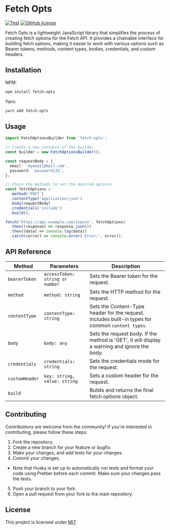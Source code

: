 # Fetch Opts

[![Test](https://github.com/bocarw121/fetch-opts/actions/workflows/test.yml/badge.svg)](https://github.com/bocarw121/fetch-opts/actions/workflows/test.yml) [![GitHub license](https://img.shields.io/badge/license-MIT-blue.svg)](https://github.com/bocarw121/fetch-opts/blob/main/LICENCE)

Fetch Opts is a lightweight JavaScript library that simplifies the process of
creating fetch options for the Fetch API. It provides a chainable
interface for building fetch options, making it easier to work with various
options such as Bearer tokens, methods, content types, bodies, credentials, and
custom headers.

## Installation

NPM:

```bash
npm install fetch-opts
```

Yarn:

```bash
yarn add fetch-opts
```

## Usage

```ts
import FetchOptionsBuilder from 'fetch-opts';

// Create a new instance of the builder.
const builder = new FetchOptionsBuilder();

const requestBody = {
  email: 'myemail@mail.com',
  password: 'password123',
};

// Chain the methods to set the desired options.
const fetchOptions =
  .method('POST')
  .contentType('application/json')
  .body(requestBody)
  .credentials('include')
  .build();

fetch('https://api.example.com/signin', fetchOptions)
  .then((response) => response.json())
  .then((data) => console.log(data))
  .catch((error) => console.error('Error:', error));
```

## API Reference

| Method         | Parameters                      | Description                                                                                       |
| -------------- | ------------------------------- | ------------------------------------------------------------------------------------------------- |
| `bearerToken`  | `accessToken: string or number` | Sets the Bearer token for the request.                                                            |
| `method`       | `method: string`                | Sets the HTTP method for the request.                                                             |
| `contentType`  | `contentType: string`           | Sets the Content-Type header for the request. Includes built-in types for common `content types`. |
| `body`         | `body: any`                     | Sets the request body. If the method is 'GET', it will display a warning and ignore the body.     |
| `credentials`  | `credentials: string`           | Sets the credentials mode for the request.                                                        |
| `customHeader` | `key: string, value: string`    | Sets a custom header for the request.                                                             |
| `build`        |                                 | Builds and returns the final fetch options object.                                                |

## Contributing

Contributions are welcome from the community! If you're interested in contributing, please follow these steps:

1. Fork the repository.
2. Create a new branch for your feature or bugfix.
3. Make your changes, and add tests for your changes.
4. Commit your changes.

- Note that Husky is set up to automatically run tests and format your code using Prettier before each commit. Make sure your changes pass the tests.

5. Push your branch to your fork.
6. Open a pull request from your fork to the main repository.

## License

This project is licensed under [MIT](./LICENCE)
